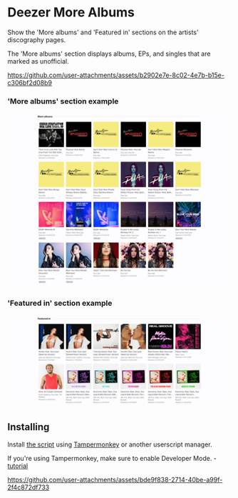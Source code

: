 # Deezer More Albums

Show the 'More albums' and 'Featured in' sections on the artists' discography pages.

The 'More albums' section displays albums, EPs, and singles that are marked as unofficial.

https://github.com/user-attachments/assets/b2902e7e-8c02-4e7b-b15e-c306bf2d08b9

### 'More albums' section example

![](images/more-albums-example.png)

### 'Featured in' section example

![](images/featured-in-example.png)

## Installing

Install [the script](https://github.com/pawllo01/deezer-more-albums/raw/master/deezer-more-albums.user.js) using [Tampermonkey](https://chromewebstore.google.com/detail/tampermonkey/dhdgffkkebhmkfjojejmpbldmpobfkfo) or another userscript manager.

If you're using Tampermonkey, make sure to enable Developer Mode. - [tutorial](https://www.tampermonkey.net/faq.php?locale=en#Q209)

https://github.com/user-attachments/assets/bde9f838-2714-40be-a99f-2f4c872df733

